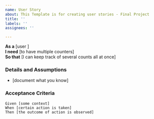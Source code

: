 ```yaml
---
name: User Story
about: This Template is for creating user stories - Final Project
title: ''
labels: ''
assignees: ''

---
```


**As a** [user ]  
 **I need** [to have multiple counters]  
 **So that** [I can keep track of several counts all at once]  
   
 ### Details and Assumptions
 * [document what you know]
   
 ### Acceptance Criteria  
   
 ```gherkin
 Given [some context]
 When [certain action is taken]
 Then [the outcome of action is observed]
 ```
